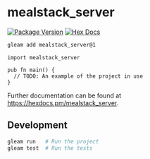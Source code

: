# mealstack_server

[![Package Version](https://img.shields.io/hexpm/v/mealstack_server)](https://hex.pm/packages/mealstack_server)
[![Hex Docs](https://img.shields.io/badge/hex-docs-ffaff3)](https://hexdocs.pm/mealstack_server/)

```sh
gleam add mealstack_server@1
```
```gleam
import mealstack_server

pub fn main() {
  // TODO: An example of the project in use
}
```

Further documentation can be found at <https://hexdocs.pm/mealstack_server>.

## Development

```sh
gleam run   # Run the project
gleam test  # Run the tests
```
